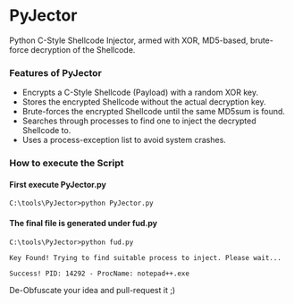 # PyJector
Python C-Style Shellcode Injector, armed with XOR, MD5-based, brute-force decryption of the Shellcode.

### Features of PyJector
- Encrypts a C-Style Shellcode (Payload) with a random XOR key.
- Stores the encrypted Shellcode without the actual decryption key.
- Brute-forces the encrypted Shellcode until the same MD5sum is found.
- Searches through processes to find one to inject the decrypted Shellcode to.
- Uses a process-exception list to avoid system crashes.

### How to execute the Script

#### First execute PyJector.py

`C:\tools\PyJector>python PyJector.py`

#### The final file is generated under fud.py
`C:\tools\PyJector>python fud.py`

`Key Found! Trying to find suitable process to inject. Please wait...`

`Success! PID: 14292 - ProcName: notepad++.exe`

De-Obfuscate your idea and pull-request it ;)
